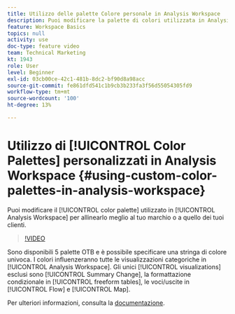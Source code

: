 ```yaml
---
title: Utilizzo delle palette Colore personale in Analysis Workspace
description: Puoi modificare la palette di colori utilizzata in Analysis Workspace per allinearla meglio con il tuo marchio o con quello dei tuoi clienti.
feature: Workspace Basics
topics: null
activity: use
doc-type: feature video
team: Technical Marketing
kt: 1943
role: User
level: Beginner
exl-id: 03cb00ce-42c1-481b-8dc2-bf90d8a98acc
source-git-commit: fe861dfd541c1b9cb3b233fa3f56d55054305fd9
workflow-type: tm+mt
source-wordcount: '100'
ht-degree: 13%

---
```


# Utilizzo di [!UICONTROL Color Palettes] personalizzati in Analysis Workspace {#using-custom-color-palettes-in-analysis-workspace}

Puoi modificare il [!UICONTROL color palette] utilizzato in [!UICONTROL Analysis Workspace] per allinearlo meglio al tuo marchio o a quello dei tuoi clienti.

>[!VIDEO](https://video.tv.adobe.com/v/23876/?quality=12)

Sono disponibili 5 palette OTB e è possibile specificare una stringa di colore univoca. I colori influenzeranno tutte le visualizzazioni categoriche in [!UICONTROL Analysis Workspace]. Gli unici [!UICONTROL visualizations] esclusi sono [!UICONTROL Summary Change], la formattazione condizionale in [!UICONTROL freeform tables], le voci/uscite in [!UICONTROL Flow] e [!UICONTROL Map].

Per ulteriori informazioni, consulta la [documentazione](https://experienceleague.adobe.com/docs/analytics/analyze/analysis-workspace/build-workspace-project/color-palettes.html?lang=en).
